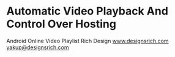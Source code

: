 # Automatic Video Playback And Control Over Hosting
Android Online Video Playlist 
Rich Design
www.designsrich.com
yakup@designsrich.com
